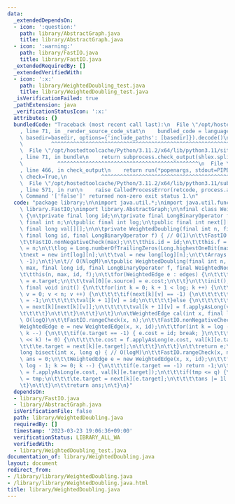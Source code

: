 ```yaml
---
data:
  _extendedDependsOn:
  - icon: ':question:'
    path: library/AbstractGraph.java
    title: library/AbstractGraph.java
  - icon: ':warning:'
    path: library/FastIO.java
    title: library/FastIO.java
  _extendedRequiredBy: []
  _extendedVerifiedWith:
  - icon: ':x:'
    path: library/WeightedDoubling_test.java
    title: library/WeightedDoubling_test.java
  _isVerificationFailed: true
  _pathExtension: java
  _verificationStatusIcon: ':x:'
  attributes: {}
  bundledCode: "Traceback (most recent call last):\n  File \"/opt/hostedtoolcache/Python/3.11.2/x64/lib/python3.11/site-packages/onlinejudge_verify/documentation/build.py\"\
    , line 71, in _render_source_code_stat\n    bundled_code = language.bundle(stat.path,\
    \ basedir=basedir, options={'include_paths': [basedir]}).decode()\n          \
    \         ^^^^^^^^^^^^^^^^^^^^^^^^^^^^^^^^^^^^^^^^^^^^^^^^^^^^^^^^^^^^^^^^^^^^^^^^^^^^^^^^^\n\
    \  File \"/opt/hostedtoolcache/Python/3.11.2/x64/lib/python3.11/site-packages/onlinejudge_verify/languages/user_defined.py\"\
    , line 71, in bundle\n    return subprocess.check_output(shlex.split(command))\n\
    \           ^^^^^^^^^^^^^^^^^^^^^^^^^^^^^^^^^^^^^^^^^^^^^\n  File \"/opt/hostedtoolcache/Python/3.11.2/x64/lib/python3.11/subprocess.py\"\
    , line 466, in check_output\n    return run(*popenargs, stdout=PIPE, timeout=timeout,\
    \ check=True,\n           ^^^^^^^^^^^^^^^^^^^^^^^^^^^^^^^^^^^^^^^^^^^^^^^^^^^^^^^^^\n\
    \  File \"/opt/hostedtoolcache/Python/3.11.2/x64/lib/python3.11/subprocess.py\"\
    , line 571, in run\n    raise CalledProcessError(retcode, process.args,\nsubprocess.CalledProcessError:\
    \ Command '['false']' returned non-zero exit status 1.\n"
  code: "package library;\n\nimport java.util.*;\nimport java.util.function.*;\nimport\
    \ library.FastIO;\nimport library.AbstractGraph;\n\nfinal class WeightedDoubling\
    \ {\n\tprivate final long id;\n\tprivate final LongBinaryOperator f;\n\tpublic\
    \ final int n;\n\tpublic final int log;\n\tpublic final int next[][];\n\tpublic\
    \ final long val[][];\n\n\tprivate WeightedDoubling(final int n, final long max,\
    \ final long id, final LongBinaryOperator f) { // O(1)\n\t\tFastIO.nonNegativeCheck(n);\n\
    \t\tFastIO.nonNegativeCheck(max);\n\t\tthis.id = id;\n\t\tthis.f = f;\n\t\tthis.n\
    \ = n;\n\t\tlog = Long.numberOfTrailingZeros(Long.highestOneBit(max)) + 1;\n\t\
    \tnext = new int[log][n];\n\t\tval = new long[log][n];\n\t\tArrays.fill(next[0],\
    \ -1);\n\t}\n\t// O(NlogM)\n\tpublic WeightedDoubling(final int n, final long\
    \ max, final long id, final LongBinaryOperator f, final WeightedNode edges) {\n\
    \t\tthis(n, max, id, f);\n\t\tfor(WeightedEdge e : edges) {\n\t\t\tnext[0][e.source]\
    \ = e.target;\n\t\t\tval[0][e.source] = e.cost;\n\t\t}\n\t\tinit();\n\t}\n\tprivate\
    \ final void init() {\n\t\tfor(int k = 0; k + 1 < log; k ++) {\n\t\t\tfor(int\
    \ v = 0; v < n; v ++) {\n\t\t\t\tif(next[k][v] == -1) {\n\t\t\t\t\tnext[k + 1][v]\
    \ = -1;\n\t\t\t\t\tval[k + 1][v] = id;\n\t\t\t\t}else {\n\t\t\t\t\tnext[k + 1][v]\
    \ = next[k][next[k][v]];\n\t\t\t\t\tval[k + 1][v] = f.applyAsLong(val[k][v], val[k][next[k][v]]);\n\
    \t\t\t\t}\n\t\t\t}\n\t\t}\n\t}\n\n\tWeightedEdge cal(int x, final long q) { //\
    \ O(logQ)\n\t\tFastIO.rangeCheck(x, n);\n\t\tFastIO.nonNegativeCheck(q);\n\t\t\
    WeightedEdge e = new WeightedEdge(x, x, id);\n\t\tfor(int k = log - 1; k >= 0;\
    \ k --) {\n\t\t\tif(e.target == -1) { e.cost = id; break; }\n\t\t\tif((q & 1l\
    \ << k) != 0) {\n\t\t\t\te.cost = f.applyAsLong(e.cost, val[k][e.target]);\n\t\
    \t\t\te.target = next[k][e.target];\n\t\t\t}\n\t\t}\n\t\treturn e;\n\t}\n\n\t\
    long bisect(int x, long q) { // O(logM)\n\t\tFastIO.rangeCheck(x, n);\n\t\tlong\
    \ ans = 0;\n\t\tWeightedEdge e = new WeightedEdge(x, x, id);\n\t\tfor(int k =\
    \ log - 1; k >= 0; k --) {\n\t\t\tif(e.target == -1) return -1;\n\t\t\tlong tmp\
    \ = f.applyAsLong(e.cost, val[k][e.target]);\n\t\t\tif(tmp <= q) {\n\t\t\t\te.cost\
    \ = tmp;\n\t\t\t\te.target = next[k][e.target];\n\t\t\t\tans |= 1l << k;\n\t\t\
    \t}\n\t\t}\n\t\treturn ans;\n\t}\n}"
  dependsOn:
  - library/FastIO.java
  - library/AbstractGraph.java
  isVerificationFile: false
  path: library/WeightedDoubling.java
  requiredBy: []
  timestamp: '2023-03-23 19:06:36+09:00'
  verificationStatus: LIBRARY_ALL_WA
  verifiedWith:
  - library/WeightedDoubling_test.java
documentation_of: library/WeightedDoubling.java
layout: document
redirect_from:
- /library/library/WeightedDoubling.java
- /library/library/WeightedDoubling.java.html
title: library/WeightedDoubling.java
---
```

